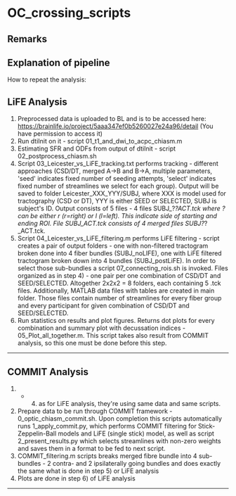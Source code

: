 # OC_crossing_scripts

## Remarks


## Explanation of pipeline
How to repeat the analysis:

LiFE Analysis 
-------------
1) Preprocessed data is uploaded to BL and is to be accessed here: https://brainlife.io/project/5aaa347ef0b5260027e24a96/detail (You have permission to access it)
2) Run dtiInit on it - script 01_t1_and_dwi_to_acpc_chiasm.m
3) Estimating SFR and ODFs from output of dtiInit - script 02_postprocess_chiasm.sh
4) Script 03_Leicester_vs_LiFE_tracking.txt performs tracking - different approaches (CSD/DT, merged A->B and B->A, multiple parameters, 'seed' indicates fixed number of seeding attempts, 'select' indicates fixed number of streamlines we select for each group). Output will be saved to folder Leicester_XXX_YYY/SUBJ, where XXX is model used for tractography (CSD or DT), YYY is either SEED or SELECTED, SUBJ is subject's ID. Output consists of 5 files - 4 files SUBJ_?_?_ACT.tck where ? can be either r (r=right) or l (l=left). This indicate side of starting and ending ROI. File SUBJ_ACT.tck consists of 4 merged files SUBJ_?_?_ACT.tck. 
5) Script 04_Leicester_vs_LiFE_filtering.m performs LiFE filtering - script creates a pair of output folders - one with non-filtered tractogram broken done into 4 fiber bundles (SUBJ_noLIFE), one with LiFE filtered tractogram broken down into 4 bundles (SUBJ_postLiFE). In order to select those sub-bundles a script 07_connecting_rois.sh is invoked. Files organized as in step 4) - one pair per one combination of CSD/DT and SEED/SELECTED. Altogether 2x2x2 = 8 folders, each containing 5 .tck files. Additionally, MATLAB data files with tables are created in main folder. Those files contain number of streamlines for every fiber group and every participant for given combination of CSD/DT and SEED/SELECTED. 
6) Run statistics on results and plot figures. Returns dot plots for every combination and summary plot with decussation indices - 05_Plot_all_together.m. This script takes also result from COMMIT analysis, so this one must be done before this step.
--------------



COMMIT Analysis
---------------
1) - 4) as for LiFE analysis, they're using same data and same scripts.
5) Prepare data to be run through COMMIT framework - 0_optic_chiasm_commit.sh. Upon completion this scripts automatically runs 1_apply_commit.py, which performs COMMIT filtering for Stick-Zeppelin-Ball models and LiFE (single stick) model, as well as script 2_present_results.py which selects streamlines with non-zero weights and saves them in a format to be fed to next script.
6) COMMIT_filtering.m scripts breaks merged fibre bundle into 4 sub-bundles - 2 contra- and 2 ipsilaterally going bundles and does exactly the same what is done in step 5) or LiFE analysis
7) Plots are done in step 6) of LiFE analysis
--------------
